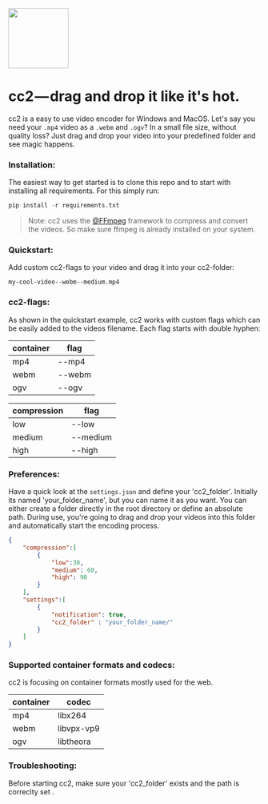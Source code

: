 <img src="http://pfuscha.cool:3000/" width="120"/>

# cc2 — drag and drop it like it's hot.  
cc2 is a easy to use video encoder for Windows and MacOS. Let's say you need your ```.mp4``` video as a ```.webm``` and ```.ogv```? In a small file size, without quality loss? Just drag and drop your video into your predefined folder and see magic happens.

### Installation:
The easiest way to get started is to clone this repo and to start with installing all requirements. For this simply run:
```python
pip install -r requirements.txt
```
> Note: cc2 uses the [@FFmpeg](https://www.ffmpeg.org/) framework to compress and convert the videos. So make sure ffmpeg is already installed on your system. 

### Quickstart:
Add custom cc2-flags to your video and drag it into your cc2-folder:
```
my-cool-video--webm--medium.mp4
```
### cc2-flags:
As shown in the quickstart example, cc2 works with custom flags which can be easily added to the videos filename. Each flag starts with double hyphen:

| container         | flag          |
| -------------     |-------------  |
| mp4               | --mp4         | 
| webm              | --webm        |   
| ogv               | --ogv         |   

| compression       | flag          |
| -------------     |-------------  |
| low               | --low         | 
| medium            | --medium      |   
| high              | --high        |   

### Preferences:
Have a quick look at the ```settings.json``` and define your 'cc2_folder'. Initially its named 'your_folder_name', but you can name it as you want. You can either create a folder directly in the root directory or define an absolute path. During use, you're going to drag and drop your videos into this folder and automatically start the encoding process.

```json
{   
    "compression":[
        {
            "low":30,
            "medium": 60,
            "high": 90
        }
    ],
    "settings":[
        {
            "notification": true,
            "cc2_folder" : "your_folder_name/"
        }
    ]
}
```
### Supported container formats and codecs:
cc2 is focusing on container formats mostly used for the web.  

| container         | codec         |
| -------------     |-------------  |
| mp4               | libx264       | 
| webm              | libvpx-vp9    |   
| ogv               | libtheora     |   

### Troubleshooting:
Before starting cc2, make sure your 'cc2_folder' exists and the path is correclty set .
